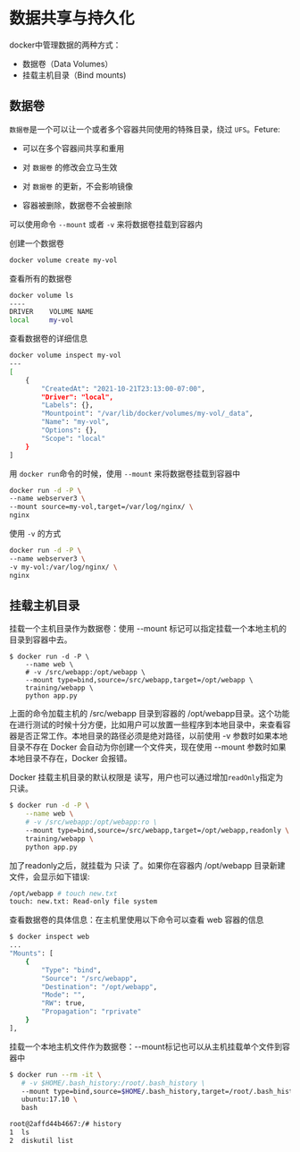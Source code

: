 # 数据共享与持久化

docker中管理数据的两种方式：

- 数据卷（Data Volumes）
- 挂载主机目录（Bind mounts)

## 数据卷

`数据卷`是一个可以让一个或者多个容器共同使用的特殊目录，绕过 `UFS`。Feture:

- 可以在多个容器间共享和重用
- 对 `数据卷` 的修改会立马生效

- 对 `数据卷` 的更新，不会影响镜像
- 容器被删除，数据卷不会被删除

可以使用命令 `--mount` 或者 `-v` 来将数据卷挂载到容器内



创建一个数据卷

```sh
docker volume create my-vol	
```

查看所有的数据卷

```sh
docker volume ls 
----
DRIVER    VOLUME NAME
local     my-vol
```

查看数据卷的详细信息

```sh
docker volume inspect my-vol
---
[
    {
        "CreatedAt": "2021-10-21T23:13:00-07:00",
        "Driver": "local",
        "Labels": {},
        "Mountpoint": "/var/lib/docker/volumes/my-vol/_data",
        "Name": "my-vol",
        "Options": {},
        "Scope": "local"
    }
]
```

用 `docker run`命令的时候，使用 `--mount` 来将数据卷挂载到容器中

```sh
docker run -d -P \
--name webserver3 \
--mount source=my-vol,target=/var/log/nginx/ \
nginx
```

使用 `-v` 的方式

```sh
docker run -d -P \
--name webserver3 \
-v my-vol:/var/log/nginx/ \
nginx
```

## 挂载主机目录

挂载一个主机目录作为数据卷：使用 --mount 标记可以指定挂载一个本地主机的目录到容器中去。

```plain
$ docker run -d -P \
    --name web \
    # -v /src/webapp:/opt/webapp \
    --mount type=bind,source=/src/webapp,target=/opt/webapp \
    training/webapp \
    python app.py
```

上面的命令加载主机的 /src/webapp 目录到容器的 /opt/webapp目录。这个功能在进行测试的时候十分方便，比如用户可以放置一些程序到本地目录中，来查看容器是否正常工作。本地目录的路径必须是绝对路径，以前使用 -v 参数时如果本地目录不存在 Docker 会自动为你创建一个文件夹，现在使用 --mount 参数时如果本地目录不存在，Docker 会报错。

Docker 挂载主机目录的默认权限是 读写，用户也可以通过增加`readOnly`指定为 只读。



```sh
$ docker run -d -P \
    --name web \
    # -v /src/webapp:/opt/webapp:ro \
    --mount type=bind,source=/src/webapp,target=/opt/webapp,readonly \
    training/webapp \
    python app.py
```

加了readonly之后，就挂载为 只读 了。如果你在容器内 /opt/webapp 目录新建文件，会显示如下错误:

```sh
/opt/webapp # touch new.txt
touch: new.txt: Read-only file system
```

查看数据卷的具体信息：在主机里使用以下命令可以查看 web 容器的信息

```sh
$ docker inspect web
...
"Mounts": [
    {
        "Type": "bind",
        "Source": "/src/webapp",
        "Destination": "/opt/webapp",
        "Mode": "",
        "RW": true,
        "Propagation": "rprivate"
    }
],
```

挂载一个本地主机文件作为数据卷：--mount标记也可以从主机挂载单个文件到容器中

```sh
$ docker run --rm -it \
   # -v $HOME/.bash_history:/root/.bash_history \
   --mount type=bind,source=$HOME/.bash_history,target=/root/.bash_history \
   ubuntu:17.10 \
   bash

root@2affd44b4667:/# history
1  ls
2  diskutil list
```